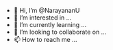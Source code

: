 - 👋 Hi, I’m @NarayananU
- 👀 I’m interested in ...
- 🌱 I’m currently learning ...
- 💞️ I’m looking to collaborate on ...
- 📫 How to reach me ...

<!---
NarayananU/NarayananU is a ✨ special ✨ repository because its `README.md` (this file) appears on your GitHub profile.
You can click the Preview link to take a look at your changes.
--->
